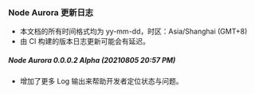 ### Node Aurora 更新日志
* 本文档的所有时间格式均为 yy-mm-dd，时区：Asia/Shanghai (GMT+8)  
* 由 CI 构建的版本日志更新可能会有延迟。

##### Node Aurora 0.0.0.2 Alpha (20210805 20:57 PM)
- 增加了更多 Log 输出来帮助开发者定位状态与问题。  

